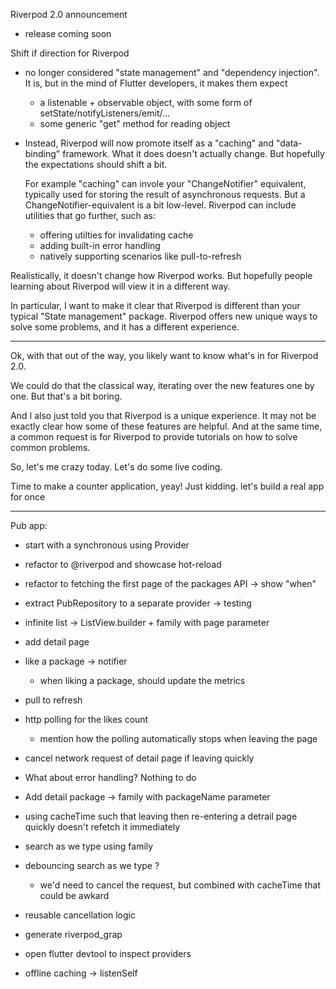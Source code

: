 Riverpod 2.0 announcement
  - release coming soon

Shift if direction for Riverpod
  - no longer considered "state management" and "dependency injection".
    It is, but in the mind of Flutter developers, it makes them expect
      - a listenable + observable object, with some form of setState/notifyListeners/emit/...
      - some generic "get" method for reading object

 - Instead, Riverpod will now promote itself as a "caching" and "data-binding" framework.
   What it does doesn't actually change. But hopefully the expectations should shift a bit.

   For example "caching" can invole your "ChangeNotifier" equivalent, typically used
   for storing the result of asynchronous requests.
   But a ChangeNotifier-equivalent is a bit low-level. Riverpod can include utilities that
   go further, such as:
   - offering utilties for invalidating cache
   - adding built-in error handling
   - natively supporting scenarios like pull-to-refresh

Realistically, it doesn't change how Riverpod works. But hopefully people learning about
Riverpod will view it in a different way.


In particular, I want to make it clear that Riverpod is different than your
typical "State management" package.
Riverpod offers new unique ways to solve some problems, and it has a different experience.


-----


Ok, with that out of the way, you likely want to know what's in for Riverpod 2.0.

We could do that the classical way, iterating over the new features one by one.
But that's a bit boring. 

And I also just told you that Riverpod is a unique experience. It may not be exactly
clear how some of these features are helpful.
And at the same time, a common request is for Riverpod to provide tutorials
on how to solve common problems.
 

So, let's me crazy today. Let's do some live coding.

Time to make a counter application, yeay!
Just kidding. let's build a real app for once
_____

Pub app:
- start with a synchronous using Provider<int>
- refactor to @riverpod and showcase hot-reload
- refactor to fetching the first page of the packages API -> show "when" 
- extract PubRepository to a separate provider -> testing
- infinite list -> ListView.builder + family with page parameter
- add detail page
- like a package -> notifier
  - when liking a package, should update the metrics
- pull to refresh
- http polling for the likes count
  - mention how the polling automatically stops when leaving the page
- cancel network request of detail page if leaving quickly
- What about error handling? Nothing to do
- Add detail package -> family with packageName parameter
- using cacheTime such that leaving then re-entering a detrail page quickly doesn't refetch it immediately
- search as we type using family
- debouncing search as we type ?
  - we'd need to cancel the request, but combined with cacheTime that could be awkard
- reusable cancellation logic


- generate riverpod_grap
- open flutter devtool to inspect providers


- offline caching -> listenSelf